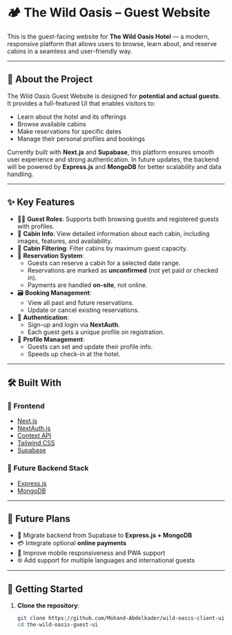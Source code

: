 # 🏕️ The Wild Oasis – Guest Website

This is the guest-facing website for **The Wild Oasis Hotel** — a modern, responsive platform that allows users to browse, learn about, and reserve cabins in a seamless and user-friendly way.

---

## 📌 About the Project

The Wild Oasis Guest Website is designed for **potential and actual guests**. It provides a full-featured UI that enables visitors to:

- Learn about the hotel and its offerings
- Browse available cabins
- Make reservations for specific dates
- Manage their personal profiles and bookings

Currently built with **Next.js** and **Supabase**, this platform ensures smooth user experience and strong authentication. In future updates, the backend will be powered by **Express.js** and **MongoDB** for better scalability and data handling.

---

## ✨ Key Features

- 🧑‍💼 **Guest Roles**: Supports both browsing guests and registered guests with profiles.
- 🏡 **Cabin Info**: View detailed information about each cabin, including images, features, and availability.
- 🔎 **Cabin Filtering**: Filter cabins by maximum guest capacity.
- 📅 **Reservation System**:
  - Guests can reserve a cabin for a selected date range.
  - Reservations are marked as **unconfirmed** (not yet paid or checked in).
  - Payments are handled **on-site**, not online.
- 🗃️ **Booking Management**:
  - View all past and future reservations.
  - Update or cancel existing reservations.
- 🔐 **Authentication**:
  - Sign-up and login via **NextAuth**.
  - Each guest gets a unique profile on registration.
- 👤 **Profile Management**:
  - Guests can set and update their profile info.
  - Speeds up check-in at the hotel.

---

## 🛠️ Built With

### 🧩 Frontend

- [Next.js](https://nextjs.org/)
- [NextAuth.js](https://next-auth.js.org/)
- [Context API](https://reactjs.org/docs/context.html)
- [Tailwind CSS](https://tailwindcss.com/)
- [Supabase](https://supabase.com/)

### 🧪 Future Backend Stack

- [Express.js](https://expressjs.com/)
- [MongoDB](https://www.mongodb.com/)

---

## 🚧 Future Plans

- 🔁 Migrate backend from Supabase to **Express.js + MongoDB**
- 💳 Integrate optional **online payments**
- 📱 Improve mobile responsiveness and PWA support
- 🌐 Add support for multiple languages and international guests

---

## 🚀 Getting Started

1. **Clone the repository**:

   ```bash
   git clone https://github.com/Mohand-Abdelkader/wild-oasis-client-ui.git
   cd the-wild-oasis-guest-ui
